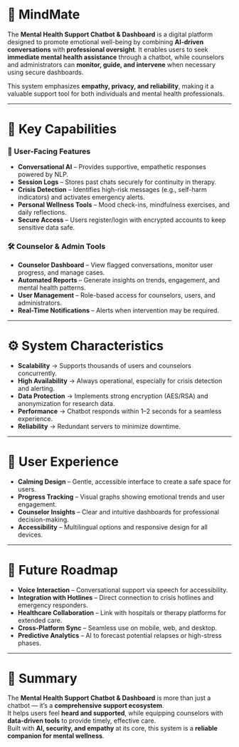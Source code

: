 # 🧠 MindMate

The **Mental Health Support Chatbot & Dashboard** is a digital platform designed to promote emotional well-being by combining **AI-driven conversations** with **professional oversight**. It enables users to seek **immediate mental health assistance** through a chatbot, while counselors and administrators can **monitor, guide, and intervene** when necessary using secure dashboards.  

This system emphasizes **empathy, privacy, and reliability**, making it a valuable support tool for both individuals and mental health professionals.  

---

# 🔑 Key Capabilities

### 👥 User-Facing Features
- **Conversational AI** – Provides supportive, empathetic responses powered by NLP.  
- **Session Logs** – Stores past chats securely for continuity in therapy.  
- **Crisis Detection** – Identifies high-risk messages (e.g., self-harm indicators) and activates emergency alerts.  
- **Personal Wellness Tools** – Mood check-ins, mindfulness exercises, and daily reflections.  
- **Secure Access** – Users register/login with encrypted accounts to keep sensitive data safe.  

### 🛠️ Counselor & Admin Tools
- **Counselor Dashboard** – View flagged conversations, monitor user progress, and manage cases.  
- **Automated Reports** – Generate insights on trends, engagement, and mental health patterns.  
- **User Management** – Role-based access for counselors, users, and administrators.  
- **Real-Time Notifications** – Alerts when intervention may be required.  

---

# ⚙️ System Characteristics
- **Scalability** → Supports thousands of users and counselors concurrently.  
- **High Availability** → Always operational, especially for crisis detection and alerting.  
- **Data Protection** → Implements strong encryption (AES/RSA) and anonymization for research data.  
- **Performance** → Chatbot responds within 1–2 seconds for a seamless experience.  
- **Reliability** → Redundant servers to minimize downtime.  

---

# 🎨 User Experience
- **Calming Design** – Gentle, accessible interface to create a safe space for users.  
- **Progress Tracking** – Visual graphs showing emotional trends and user engagement.  
- **Counselor Insights** – Clear and intuitive dashboards for professional decision-making.  
- **Accessibility** – Multilingual options and responsive design for all devices.  

---

# 🚀 Future Roadmap
- **Voice Interaction** – Conversational support via speech for accessibility.  
- **Integration with Hotlines** – Direct connection to crisis hotlines and emergency responders.  
- **Healthcare Collaboration** – Link with hospitals or therapy platforms for extended care.  
- **Cross-Platform Sync** – Seamless use on mobile, web, and desktop.  
- **Predictive Analytics** – AI to forecast potential relapses or high-stress phases.  

---

# 📌 Summary

The **Mental Health Support Chatbot & Dashboard** is more than just a chatbot — it’s a **comprehensive support ecosystem**.  
It helps users feel **heard and supported**, while equipping counselors with **data-driven tools** to provide timely, effective care.  
Built with **AI, security, and empathy** at its core, this system is a **reliable companion for mental wellness**.  
